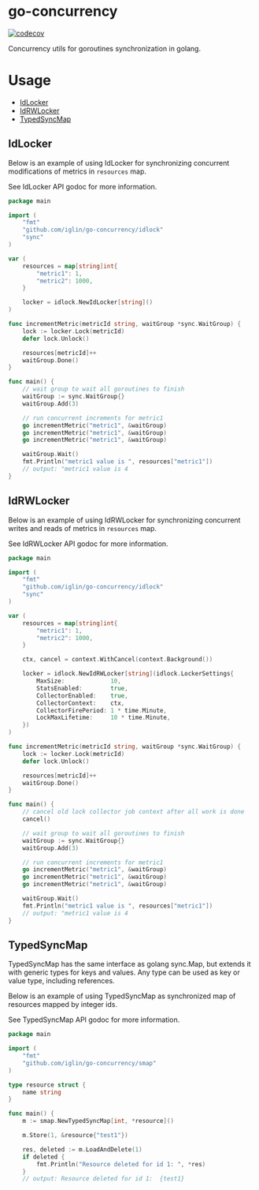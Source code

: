 # go-concurrency

[![codecov](https://codecov.io/gh/iglin/go-concurrency/branch/main/graph/badge.svg?token=T8JP58VM91)](https://codecov.io/gh/iglin/go-concurrency)

Concurrency utils for goroutines synchronization in golang.

# Usage

* [IdLocker](#idlocker)
* [IdRWLocker](#idrwlocker)
* [TypedSyncMap](#typedsyncmap)

## IdLocker

Below is an example of using IdLocker for synchronizing concurrent modifications of metrics in `resources` map.

See IdLocker API godoc for more information.

```go
package main

import (
	"fmt"
	"github.com/iglin/go-concurrency/idlock"
	"sync"
)

var (
	resources = map[string]int{
		"metric1": 1,
		"metric2": 1000,
	}

	locker = idlock.NewIdLocker[string]()
)

func incrementMetric(metricId string, waitGroup *sync.WaitGroup) {
	lock := locker.Lock(metricId)
	defer lock.Unlock()

	resources[metricId]++
	waitGroup.Done()
}

func main() {
	// wait group to wait all goroutines to finish
	waitGroup := sync.WaitGroup{}
	waitGroup.Add(3)

	// run concurrent increments for metric1
	go incrementMetric("metric1", &waitGroup)
	go incrementMetric("metric1", &waitGroup)
	go incrementMetric("metric1", &waitGroup)

	waitGroup.Wait()
	fmt.Println("metric1 value is ", resources["metric1"])
	// output: "metric1 value is 4
}
```


## IdRWLocker

Below is an example of using IdRWLocker for synchronizing concurrent writes and reads of metrics in `resources` map.

See IdRWLocker API godoc for more information. 

```go
package main

import (
	"fmt"
	"github.com/iglin/go-concurrency/idlock"
	"sync"
)

var (
	resources = map[string]int{
		"metric1": 1,
		"metric2": 1000,
	}

	ctx, cancel = context.WithCancel(context.Background())

	locker = idlock.NewIdRWLocker[string](idlock.LockerSettings{
		MaxSize:             10,
		StatsEnabled:        true,
		CollectorEnabled:    true,
		CollectorContext:    ctx,
		CollectorFirePeriod: 1 * time.Minute,
		LockMaxLifetime:     10 * time.Minute,
	})
)

func incrementMetric(metricId string, waitGroup *sync.WaitGroup) {
	lock := locker.Lock(metricId)
	defer lock.Unlock()

	resources[metricId]++
	waitGroup.Done()
}

func main() {
	// cancel old lock collector job context after all work is done
	cancel()

	// wait group to wait all goroutines to finish
	waitGroup := sync.WaitGroup{}
	waitGroup.Add(3)

	// run concurrent increments for metric1
	go incrementMetric("metric1", &waitGroup)
	go incrementMetric("metric1", &waitGroup)
	go incrementMetric("metric1", &waitGroup)

	waitGroup.Wait()
	fmt.Println("metric1 value is ", resources["metric1"])
	// output: "metric1 value is 4
}
```

## TypedSyncMap

TypedSyncMap has the same interface as golang sync.Map, but extends it with generic types for keys and values. 
Any type can be used as key or value type, including references. 

Below is an example of using TypedSyncMap as synchronized map of resources mapped by integer ids. 

See TypedSyncMap API godoc for more information. 

```go
package main

import (
	"fmt"
	"github.com/iglin/go-concurrency/smap"
)

type resource struct {
	name string
}

func main() {
	m := smap.NewTypedSyncMap[int, *resource]()

	m.Store(1, &resource{"test1"})

	res, deleted := m.LoadAndDelete(1)
	if deleted {
		fmt.Println("Resource deleted for id 1: ", *res)
	}
	// output: Resource deleted for id 1:  {test1}
```